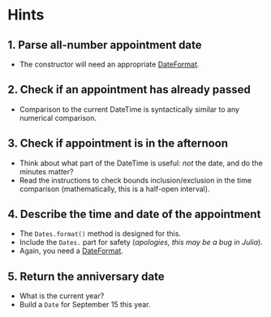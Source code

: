 # Hints

## 1. Parse all-number appointment date

- The constructor will need an appropriate [DateFormat][dateformat].

## 2. Check if an appointment has already passed

- Comparison to the current DateTime is syntactically similar to any numerical comparison.

## 3. Check if appointment is in the afternoon

- Think about what part of the DateTime is useful: _not_ the date, and do the minutes matter?
- Read the instructions to check bounds inclusion/exclusion in the time comparison (mathematically, this is a half-open interval).

## 4. Describe the time and date of the appointment

- The `Dates.format()` method is designed for this.
- Include the `Dates.` part for safety (_apologies, this may be a bug in Julia_).
- Again, you need a [DateFormat][dateformat].

## 5. Return the anniversary date

- What is the current year?
- Build a `Date` for September 15 this year.

[dateformat]: https://docs.julialang.org/en/v1/stdlib/Dates/#Dates.DateFormat
